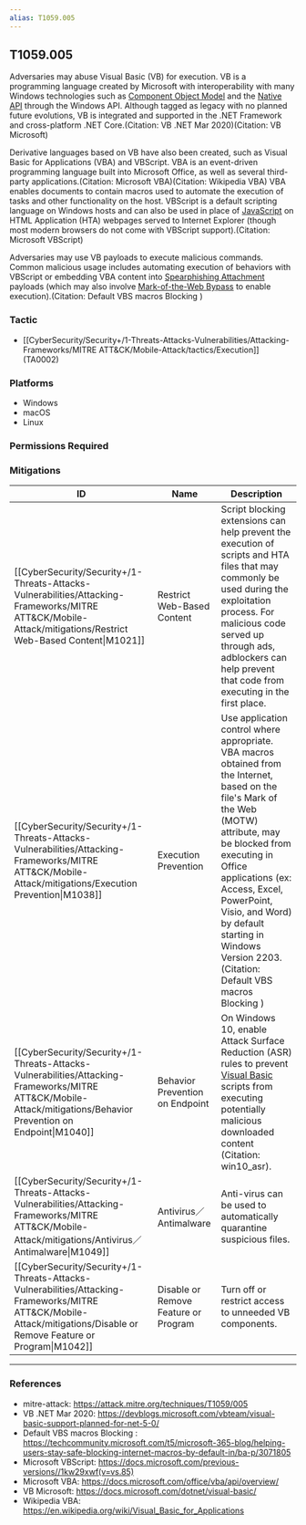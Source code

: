```yaml
---
alias: T1059.005
---
```


## T1059.005

Adversaries may abuse Visual Basic (VB) for execution. VB is a programming language created by Microsoft with interoperability with many Windows technologies such as [Component Object Model](https://attack.mitre.org/techniques/T1559/001) and the [Native API](https://attack.mitre.org/techniques/T1106) through the Windows API. Although tagged as legacy with no planned future evolutions, VB is integrated and supported in the .NET Framework and cross-platform .NET Core.(Citation: VB .NET Mar 2020)(Citation: VB Microsoft)

Derivative languages based on VB have also been created, such as Visual Basic for Applications (VBA) and VBScript. VBA is an event-driven programming language built into Microsoft Office, as well as several third-party applications.(Citation: Microsoft VBA)(Citation: Wikipedia VBA) VBA enables documents to contain macros used to automate the execution of tasks and other functionality on the host. VBScript is a default scripting language on Windows hosts and can also be used in place of [JavaScript](https://attack.mitre.org/techniques/T1059/007) on HTML Application (HTA) webpages served to Internet Explorer (though most modern browsers do not come with VBScript support).(Citation: Microsoft VBScript)

Adversaries may use VB payloads to execute malicious commands. Common malicious usage includes automating execution of behaviors with VBScript or embedding VBA content into [Spearphishing Attachment](https://attack.mitre.org/techniques/T1566/001) payloads (which may also involve [Mark-of-the-Web Bypass](https://attack.mitre.org/techniques/T1553/005) to enable execution).(Citation: Default VBS macros Blocking )


### Tactic
- [[CyberSecurity/Security+/1-Threats-Attacks-Vulnerabilities/Attacking-Frameworks/MITRE ATT&CK/Mobile-Attack/tactics/Execution]] (TA0002)

### Platforms
- Windows
- macOS
- Linux

### Permissions Required

### Mitigations

| ID | Name | Description |
| --- | --- | --- |
| [[CyberSecurity/Security+/1-Threats-Attacks-Vulnerabilities/Attacking-Frameworks/MITRE ATT&CK/Mobile-Attack/mitigations/Restrict Web-Based Content\|M1021]] | Restrict Web-Based Content | Script blocking extensions can help prevent the execution of scripts and HTA files that may commonly be used during the exploitation process. For malicious code served up through ads, adblockers can help prevent that code from executing in the first place. |
| [[CyberSecurity/Security+/1-Threats-Attacks-Vulnerabilities/Attacking-Frameworks/MITRE ATT&CK/Mobile-Attack/mitigations/Execution Prevention\|M1038]] | Execution Prevention | Use application control where appropriate. VBA macros obtained from the Internet, based on the file's Mark of the Web (MOTW) attribute, may be blocked from executing in Office applications (ex: Access, Excel, PowerPoint, Visio, and Word) by default starting in Windows Version 2203.(Citation: Default VBS macros Blocking ) |
| [[CyberSecurity/Security+/1-Threats-Attacks-Vulnerabilities/Attacking-Frameworks/MITRE ATT&CK/Mobile-Attack/mitigations/Behavior Prevention on Endpoint\|M1040]] | Behavior Prevention on Endpoint | On Windows 10, enable Attack Surface Reduction (ASR) rules to prevent [Visual Basic](https://attack.mitre.org/techniques/T1059/005) scripts from executing potentially malicious downloaded content (Citation: win10_asr). |
| [[CyberSecurity/Security+/1-Threats-Attacks-Vulnerabilities/Attacking-Frameworks/MITRE ATT&CK/Mobile-Attack/mitigations/Antivirus／Antimalware\|M1049]] | Antivirus／Antimalware | Anti-virus can be used to automatically quarantine suspicious files.  |
| [[CyberSecurity/Security+/1-Threats-Attacks-Vulnerabilities/Attacking-Frameworks/MITRE ATT&CK/Mobile-Attack/mitigations/Disable or Remove Feature or Program\|M1042]] | Disable or Remove Feature or Program | Turn off or restrict access to unneeded VB components. |


---
### References

- mitre-attack: https://attack.mitre.org/techniques/T1059/005
- VB .NET Mar 2020: https://devblogs.microsoft.com/vbteam/visual-basic-support-planned-for-net-5-0/
- Default VBS macros Blocking : https://techcommunity.microsoft.com/t5/microsoft-365-blog/helping-users-stay-safe-blocking-internet-macros-by-default-in/ba-p/3071805
- Microsoft VBScript: https://docs.microsoft.com/previous-versions//1kw29xwf(v=vs.85)
- Microsoft VBA: https://docs.microsoft.com/office/vba/api/overview/
- VB Microsoft: https://docs.microsoft.com/dotnet/visual-basic/
- Wikipedia VBA: https://en.wikipedia.org/wiki/Visual_Basic_for_Applications

